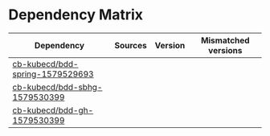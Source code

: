 # Dependency Matrix

Dependency | Sources | Version | Mismatched versions
---------- | ------- | ------- | -------------------
[cb-kubecd/bdd-spring-1579529693](https://github.com/cb-kubecd/bdd-spring-1579529693.git) |  | []() | 
[cb-kubecd/bdd-sbhg-1579530399](https://github.com/cb-kubecd/bdd-sbhg-1579530399.git) |  | []() | 
[cb-kubecd/bdd-gh-1579530399](https://github.com/cb-kubecd/bdd-gh-1579530399.git) |  | []() | 
